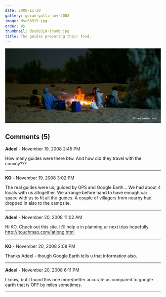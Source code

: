 ```yaml
---
date: 2008-11-20
gallery: goran-gatti-nov-2008
image: dsc08319.jpg
order: 85
thumbnail: dsc08319-thumb.jpg
title: The guides preparing their food.
---
```


![The guides preparing their food.](./dsc08319.jpg)

<div id="comments">

## Comments (5)

**Adeel** - November 19, 2008  2:45 PM

How many guides were there btw. And how did they travel with the convoy???

---

**KO** - November 19, 2008  3:02 PM

The real guides were us, guided by GPS and Google Earth... We had about 4 locals with us altogether. We arrange before hand to have enough car space with us to fit all the guides. A couple of villagers from nearby had dropped in also to the campsite.

---

**Adeel** - November 20, 2008 11:02 AM

Hi KO,
Check out this site. It'll help u in planning ur next trips hopefully.
<http://itouchmap.com/latlong.html>

---

**KO** - November 20, 2008  2:08 PM

Thanks Adeel - though Google Earth tells u that information also.

---

**Adeel** - November 20, 2008  6:11 PM

I know, but I found this one more/better accurate as compared to google earth that is OFF by miles sometimes.

---

</div>